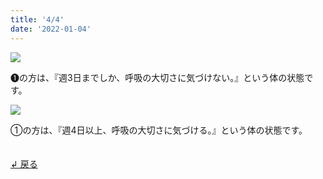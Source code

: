 ```yaml
---
title: '4/4'
date: '2022-01-04'
---
```

![](/images/01_1.jpg)

➊の方は、『週3日までしか、呼吸の大切さに気づけない。』という体の状態です。   

![](/images/01_2.jpg)

①の方は、『週4日以上、呼吸の大切さに気づける。』という体の状態です。

　  
[ ↲ 戻る ](https://01234567890.thebase.in/about)
